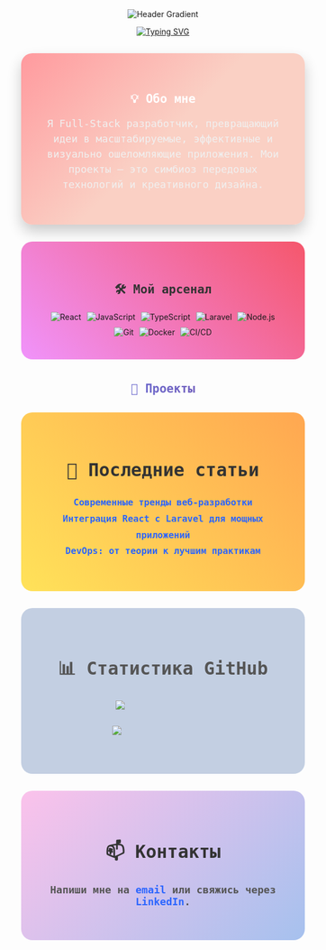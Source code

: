 <p align="center" style="margin: 0; padding: 0;">
  <img src="https://capsule-render.vercel.app/api?type=waving&color=0:ff004c,100:2b65ff&height=300&section=header&text=🚀%20GitHub%20Master branch%20🚀&fontSize=50&fontAlign=50&fontAlignY=40" alt="Header Gradient" />
</p>

<p align="center">
  <a href="https://git.io/typing-svg">
    <img src="https://readme-typing-svg.herokuapp.com?font=Fira+Code&weight=700&size=30&duration=5000&pause=1000&color=00FFFF&background=00000000&center=true&vCenter=true&width=900&height=100&lines=Добро+пожаловать+в+будущее+разработки!;Full-Stack+на+новом+уровне.;Создаём+инновации+с+React%2C+Laravel+и+DevOps.;Лови+заряд+технологического+вдохновения." alt="Typing SVG" />
  </a>
</p>

<div align="center" style="background: linear-gradient(135deg, #ff9a9e, #fad0c4, #fad0c4); padding: 40px; border-radius: 20px; margin: 30px auto; max-width: 800px; box-shadow: 0 12px 24px rgba(0,0,0,0.2);">
  <h2 style="color: #ffffff; font-family: 'Fira Code', monospace; margin-bottom: 10px;">💡 Обо мне</h2>
  <p style="color: #f0f0f0; font-size: 18px; font-family: 'Fira Code', monospace; line-height: 1.5;">
    Я Full-Stack разработчик, превращающий идеи в масштабируемые, эффективные и визуально ошеломляющие приложения. Мои проекты – это симбиоз передовых технологий и креативного дизайна.
  </p>
</div>

<div align="center" style="background: linear-gradient(45deg, #f093fb, #f5576c); padding: 40px; border-radius: 20px; margin: 30px auto; max-width: 800px;">
  <h2 style="color: #333333; font-family: 'Fira Code', monospace;">🛠 Мой арсенал</h2>
  <div style="display: flex; flex-wrap: wrap; justify-content: center; gap: 10px; margin-top: 20px;">
    <img src="https://img.shields.io/badge/React-%2361DAFB?logo=react&logoColor=white&style=for-the-badge" alt="React" />
    <img src="https://img.shields.io/badge/JavaScript-%23F7DF1E?logo=javascript&logoColor=black&style=for-the-badge" alt="JavaScript" />
    <img src="https://img.shields.io/badge/TypeScript-%23007ACC?logo=typescript&logoColor=white&style=for-the-badge" alt="TypeScript" />
    <img src="https://img.shields.io/badge/Laravel-%23FF2D20?logo=laravel&logoColor=white&style=for-the-badge" alt="Laravel" />
    <img src="https://img.shields.io/badge/Node.js-%23339933?logo=node.js&logoColor=white&style=for-the-badge" alt="Node.js" />
    <img src="https://img.shields.io/badge/Git-%23F05032?logo=git&logoColor=white&style=for-the-badge" alt="Git" />
    <img src="https://img.shields.io/badge/Docker-%230db7ed?logo=docker&logoColor=white&style=for-the-badge" alt="Docker" />
    <img src="https://img.shields.io/badge/CI/CD-%230077B5?logo=githubactions&logoColor=white&style=for-the-badge" alt="CI/CD" />
  </div>
</div>

<div align="center" style="margin: 40px auto; max-width: 1000px;">
  <h2 style="color: #ffffff; font-family: 'Fira Code', monospace; margin-bottom: 20px; background: linear-gradient(90deg, #667eea, #764ba2); -webkit-background-clip: text; color: transparent;">
    🚀 Проекты
 <!-- </h2>
  <div style="display: flex; flex-wrap: wrap; justify-content: center; gap: 20px;">
    <div style="background: linear-gradient(135deg, #667eea, #764ba2); padding: 20px; border-radius: 15px; width: 300px; color: #fff; box-shadow: 0 10px 20px rgba(0,0,0,0.25);">
      <h3 style="font-family: 'Fira Code', monospace;">Проект №1</h3>
      <p style="font-family: 'Fira Code', monospace;">Описание проекта с использованием React и Laravel для создания масштабируемого веб-приложения.</p>
      <a href="https://github.com/YourUsername/ProjectOne" style="font-family: 'Fira Code', monospace; color: #ffeb3b; text-decoration: none;">Смотреть на GitHub</a>
    </div>
    <div style="background: linear-gradient(135deg, #f093fb, #f5576c); padding: 20px; border-radius: 15px; width: 300px; color: #fff; box-shadow: 0 10px 20px rgba(0,0,0,0.25);">
      <h3 style="font-family: 'Fira Code', monospace;">Проект №2</h3>
      <p style="font-family: 'Fira Code', monospace;">Инновационный проект с упором на DevOps, Docker и CI/CD для быстрого развёртывания приложений.</p>
      <a href="https://github.com/YourUsername/ProjectTwo" style="font-family: 'Fira Code', monospace; color: #ffeb3b; text-decoration: none;">Смотреть на GitHub</a>
    </div>
    <div style="background: linear-gradient(135deg, #42e695, #3bb2b8); padding: 20px; border-radius: 15px; width: 300px; color: #fff; box-shadow: 0 10px 20px rgba(0,0,0,0.25);">
      <h3 style="font-family: 'Fira Code', monospace;">Проект №3</h3>
      <p style="font-family: 'Fira Code', monospace;">Полнофункциональное веб-приложение с современным UI/UX дизайном и поддержкой мобильных устройств.</p>
      <a href="https://github.com/YourUsername/ProjectThree" style="font-family: 'Fira Code', monospace; color: #ffeb3b; text-decoration: none;">Смотреть на GitHub</a>
    </div>
  </div>
</div> -->

<div align="center" style="background: linear-gradient(45deg, #ffe259, #ffa751); padding: 40px; border-radius: 20px; margin: 30px auto; max-width: 800px;">
  <h2 style="color: #333333; font-family: 'Fira Code', monospace;">📝 Последние статьи</h2>
  <ul style="list-style: none; padding: 0; font-family: 'Fira Code', monospace; color: #333333; font-size: 16px; line-height: 1.8;">
    <li><a href="https://yourblog.com/post1" style="color: #2b65ff; text-decoration: none;">Современные тренды веб-разработки</a></li>
    <li><a href="https://yourblog.com/post2" style="color: #2b65ff; text-decoration: none;">Интеграция React с Laravel для мощных приложений</a></li>
    <li><a href="https://yourblog.com/post3" style="color: #2b65ff; text-decoration: none;">DevOps: от теории к лучшим практикам</a></li>
  </ul>
</div>

<div align="center" style="background: linear-gradient(135deg, #c3cfe2, #c3cfe2); padding: 40px; border-radius: 20px; margin: 30px auto; max-width: 800px;">
  <h2 style="color: #555555; font-family: 'Fira Code', monospace;">📊 Статистика GitHub</h2>
  <p align="center">
    <img src="https://github-readme-stats.vercel.app/api?username=YourUsername&show_icons=true&theme=gradient" alt="GitHub Stats" style="max-width: 100%; height: auto;" />
  </p>
  <p align="center">
    <img src="https://github-readme-stats.vercel.app/api/top-langs/?username=YourUsername&layout=compact&theme=gradient" alt="Top Languages" style="max-width: 100%; height: auto;" />
  </p>
</div>

<div align="center" style="background: linear-gradient(135deg, #fbc2eb, #a6c1ee); padding: 40px; border-radius: 20px; margin: 30px auto; max-width: 800px;">
  <h2 style="color: #333333; font-family: 'Fira Code', monospace;">📫 Контакты</h2>
  <p style="color: #555555; font-size: 18px; font-family: 'Fira Code', monospace;">
    Напиши мне на 
    <a href="mailto:your.email@example.com" style="color: #2b65ff; text-decoration: none;">email</a> 
    или свяжись через 
    <a href="https://www.linkedin.com/in/yourprofile" style="color: #2b65ff; text-decoration: none;">LinkedIn</a>.
  </p>
</div>
